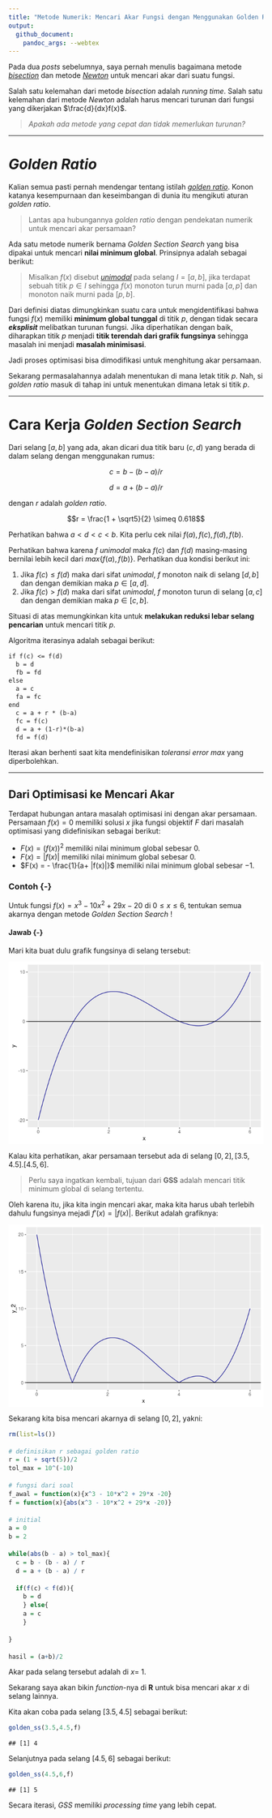 ```yaml
---
title: "Metode Numerik: Mencari Akar Fungsi dengan Menggunakan Golden Ratio"
output: 
  github_document:
    pandoc_args: --webtex
---
```




Pada dua _posts_ sebelumnya, saya pernah menulis bagaimana metode [_bisection_](https://ikanx101.com/blog/metode-bisection/) dan metode [_Newton_](https://ikanx101.com/blog/newton_method/) untuk mencari akar dari suatu fungsi.

Salah satu kelemahan dari metode _bisection_ adalah _running time_. Salah satu kelemahan dari metode _Newton_ adalah harus mencari turunan dari fungsi yang dikerjakan $\frac{d}{dx}f(x)$.

> _Apakah ada metode yang cepat dan tidak memerlukan turunan?_

---

# _Golden Ratio_

Kalian semua pasti pernah mendengar tentang istilah [_golden ratio_](https://en.wikipedia.org/wiki/Golden_ratio). Konon katanya kesempurnaan dan keseimbangan di dunia itu mengikuti aturan _golden ratio_.

> Lantas apa hubungannya _golden ratio_ dengan pendekatan numerik untuk mencari akar persamaan?

Ada satu metode numerik bernama _Golden Section Search_ yang bisa dipakai untuk mencari __nilai minimum global__. Prinsipnya adalah sebagai berikut:

> Misalkan $f(x)$ disebut [_unimodal_](https://id.wikipedia.org/wiki/Modus_(statistika)) pada selang $I = [a,b]$, jika terdapat sebuah titik $p \in I$ sehingga $f(x)$ monoton turun murni pada $[a,p]$ dan monoton naik murni pada $[p,b]$.

Dari definisi diatas dimungkinkan suatu cara untuk mengidentifikasi bahwa fungsi $f(x)$ memiliki __minimum global tunggal__ di titik $p$, dengan tidak secara ___eksplisit___ melibatkan turunan fungsi. Jika diperhatikan dengan baik, diharapkan titik $p$ menjadi __titik terendah dari grafik fungsinya__ sehingga masalah ini menjadi __masalah minimisasi__.

Jadi proses optimisasi bisa dimodifikasi untuk menghitung akar persamaan.

Sekarang permasalahannya adalah menentukan di mana letak titik $p$. Nah, si _golden ratio_ masuk di tahap ini untuk menentukan dimana letak si titik $p$.

---

# Cara Kerja _Golden Section Search_

Dari selang $[a,b]$ yang ada, akan dicari dua titik baru $(c,d)$ yang berada di dalam selang dengan menggunakan rumus:

$$c = b - (b - a) / r$$

$$d = a + (b - a) / r$$

dengan $r$ adalah _golden ratio_.

$$r = \frac{1 + \sqrt5}{2} \simeq 0.618$$

Perhatikan bahwa $a < d < c < b$. Kita perlu cek nilai $f(a), f(c), f(d), f(b)$.

Perhatikan bahwa karena $f$ _unimodal_ maka $f(c)$ dan $f(d)$ masing-masing bernilai lebih kecil dari $max \{ f(a) , f(b) \}$. Perhatikan dua kondisi berikut ini:

1. Jika $f(c) \leq f(d)$ maka dari sifat _unimodal_, $f$ monoton naik di selang $[d,b]$ dan dengan demikian maka $p \in [a,d]$.
1. Jika $f(c) > f(d)$ maka dari sifat _unimodal_, $f$ monoton turun di selang $[a,c]$ dan dengan demikian maka $p \in [c,b]$.

Situasi di atas memungkinkan kita untuk __melakukan reduksi lebar selang pencarian__ untuk mencari titik $p$.

Algoritma iterasinya adalah sebagai berikut:

```
if f(c) <= f(d)
  b = d
  fb = fd
else
  a = c
  fa = fc
end
  c = a + r * (b-a) 
  fc = f(c) 
  d = a + (1-r)*(b-a) 
  fd = f(d)
```

Iterasi akan berhenti saat kita mendefinisikan _toleransi error max_ yang diperbolehkan. 

---

## Dari Optimisasi ke Mencari Akar

Terdapat hubungan antara masalah optimisasi ini dengan akar persamaan. Persamaan $f(x) = 0$ memiliki solusi $x$ jika fungsi objektif $F$ dari masalah optimisasi yang didefinisikan sebagai berikut:

- $F(x) = (f(x))^2$ memiliki nilai minimum global sebesar $0$.
- $F(x) = |f(x)|$ memiliki nilai minimum global sebesar $0$.
- $F(x) = - \frac{1}{a+ |f(x)|}$ memiliki nilai minimum global sebesar $-1$.


### Contoh {-}

Untuk fungsi $f(x) = x^3 - 10x^2 + 29x -20$ di $0 \leq x \leq 6$, tentukan semua akarnya dengan metode _Golden Section Search_ !

#### Jawab {-}

Mari kita buat dulu grafik fungsinya di selang tersebut:

<img src="gss_files/figure-gfm/unnamed-chunk-1-1.png" style="display: block; margin: auto;" />

Kalau kita perhatikan, akar persamaan tersebut ada di selang $[0,2],[3.5,4.5].[4.5,6]$.

> Perlu saya ingatkan kembali, tujuan dari __GSS__ adalah mencari titik minimum global di selang tertentu.

Oleh karena itu, jika kita ingin mencari akar, maka kita harus ubah terlebih dahulu fungsinya mejadi $f'(x) = |f(x)|$. Berikut adalah grafiknya:

<img src="gss_files/figure-gfm/unnamed-chunk-2-1.png" style="display: block; margin: auto;" />

Sekarang kita bisa mencari akarnya di selang $[0,2]$, yakni:


```r
rm(list=ls())

# definisikan r sebagai golden ratio
r = (1 + sqrt(5))/2
tol_max = 10^(-10)

# fungsi dari soal
f_awal = function(x){x^3 - 10*x^2 + 29*x -20}
f = function(x){abs(x^3 - 10*x^2 + 29*x -20)}

# initial
a = 0
b = 2

while(abs(b - a) > tol_max){
  c = b - (b - a) / r
  d = a + (b - a) / r
  
  if(f(c) < f(d)){
    b = d
    } else{
    a = c
    }
  
}

hasil = (a+b)/2
```

Akar pada selang tersebut adalah di $x =$ 1.

Sekarang saya akan bikin _function_-nya di __R__ untuk bisa mencari akar $x$ di selang lainnya.



Kita akan coba pada selang $[3.5,4.5]$ sebagai berikut:


```r
golden_ss(3.5,4.5,f)
```

```
## [1] 4
```

Selanjutnya pada selang $[4.5,6]$ sebagai berikut:


```r
golden_ss(4.5,6,f)
```

```
## [1] 5
```

Secara iterasi, _GSS_ memiliki _processing time_ yang lebih cepat.

